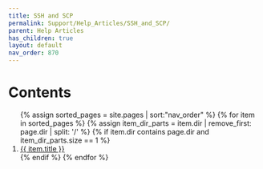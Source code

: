 ```yaml
---
title: SSH and SCP
permalink: Support/Help_Articles/SSH_and_SCP/
parent: Help Articles
has_children: true
layout: default
nav_order: 870
---
```


<h1 class="no_toc">Contents</h1>

<ol>
{% assign sorted_pages = site.pages | sort:"nav_order" %}
{% for item in sorted_pages %}
  {% assign item_dir_parts = item.dir | remove_first: page.dir | split: '/' %}
  {% if item.dir contains page.dir and item_dir_parts.size == 1 %}
    <li>
      <a href="{{ item.url }}">{{ item.title }}</a>
    </li>
  {% endif %}
{% endfor %}
</ol>
